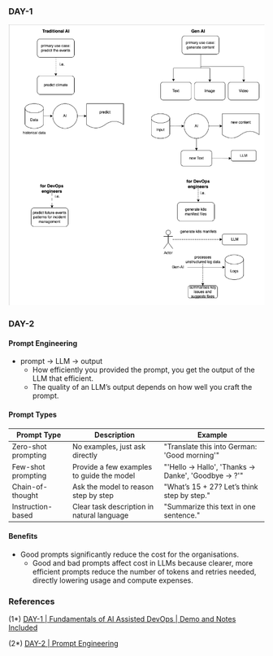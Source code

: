 ### DAY-1

![Traditional AI - Gen-AI](ai-assisted-devops-01.png)

### DAY-2

#### Prompt Engineering

- prompt -> LLM -> output 
  - How efficiently you provided the prompt, you get the output of the LLM that efficient.
  - The quality of an LLM’s output depends on how well you craft the prompt.


#### Prompt Types

| Prompt Type           | Description                                               | Example                                                    |
|-----------------------|-----------------------------------------------------------|------------------------------------------------------------|
| Zero-shot prompting   | No examples, just ask directly                            | "Translate this into German: 'Good morning'"               |
| Few-shot prompting    | Provide a few examples to guide the model                 | "'Hello → Hallo', 'Thanks → Danke', 'Goodbye → ?'"         |
| Chain-of-thought      | Ask the model to reason step by step                      | "What’s 15 + 27? Let’s think step by step."                |
| Instruction-based     | Clear task description in natural language                | "Summarize this text in one sentence."                     |

#### Benefits

- Good prompts significantly reduce the cost for the organisations.
  - Good and bad prompts affect cost in LLMs because clearer, more efficient prompts reduce the number of tokens and retries needed, directly lowering usage and compute expenses.

### References

(1*) [DAY-1 | Fundamentals of AI Assisted DevOps | Demo and Notes Included](https://www.youtube.com/watch?v=ej3cJBMG_8s&list=PLdpzxOOAlwvJ_qWyuqhbHteY84O1qr72a&index=2)

(2*) [DAY-2 | Prompt Engineering](https://www.youtube.com/watch?v=jTW4QPE4ARc&t=10s)
